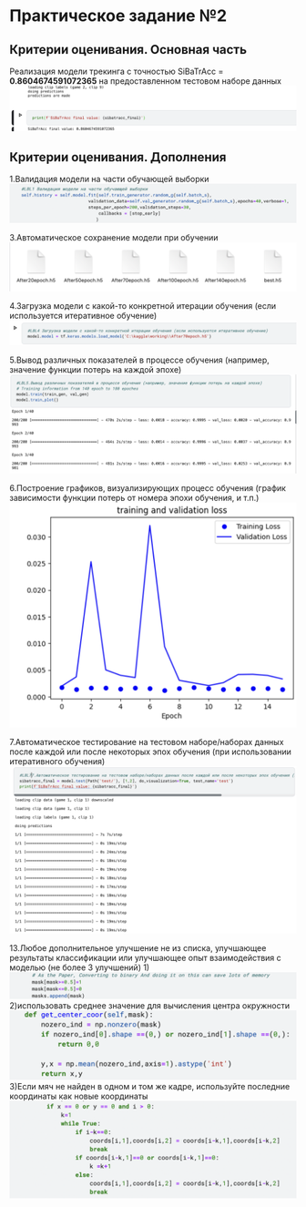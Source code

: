 # Практическое задание №2 
## Критерии оценивания. Основная часть
Реализация модели трекинга с точностью SiBaTrAcc = **0.8604674591072365** на предоставленном тестовом наборе данных
<img src="./figures/10.png">

## Критерии оценивания. Дополнения
1.Валидация модели на части обучающей выборки
<img src="./figures/1.png">

3.Автоматическое сохранение модели при обучении
<img src="./figures/2.png">


4.Загрузка модели с какой-то конкретной итерации обучения (если используется итеративное обучение)
<img src="./figures/3.png">

5.Вывод различных показателей в процессе обучения (например, значение функции потерь на каждой эпохе)
<img src="./figures/4.png">

6.Построение графиков, визуализирующих процесс обучения (график зависимости функции потерь от номера эпохи обучения, и т.п.)
<img src="./figures/5.png">

7.Автоматическое тестирование на тестовом наборе/наборах данных после каждой или после некоторых эпох обучения (при использовании итеративного обучения)
<img src="./figures/6.png">

13.Любое дополнительное улучшение не из списка, улучшающее результаты классификации или улучшающее опыт взаимодействия с моделью (не более 3 улучшений)
1)<img src="./figures/7.png">
2)использовать среднее значение для вычисления центра окружности
<img src="./figures/8.png">
3)Если мяч не найден в одном и том же кадре, используйте последние координаты как новые координаты
<img src="./figures/9.png">






